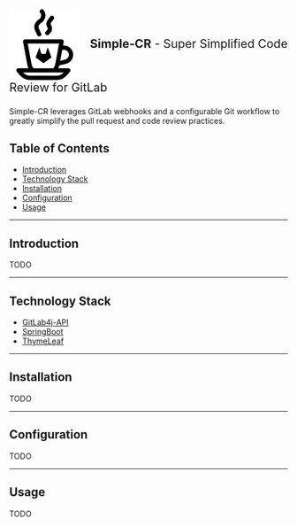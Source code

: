 <p style="font-size: 16pt;"><img src="./images/gitlab4j-128x128.png" valign=middle>&nbsp;&nbsp;&nbsp;<strong>Simple-CR</strong> - Super Simplified Code Review for GitLab</p>

Simple-CR leverages GitLab webhooks and a configurable Git workflow to greatly simplify the pull request and code review practices.

## Table of Contents
* [Introduction](#introduction)<br/>
* [Technology Stack](#technology%20stack)<br/>
* [Installation](#installation)<br/>
* [Configuration](#configuration)<br/>
* [Usage](#Usage)<br/>

---
## Introduction
TODO

---
## Technology Stack
* [GitLab4j-API](https://github.com/gitlab4j/gitlab4j-api)
* [SpringBoot](https://spring.io/projects/spring-boot)
* [ThymeLeaf](https://www.thymeleaf.org/)

---
## Installation
TODO  

---
## Configuration
TODO

---
## Usage
TODO


